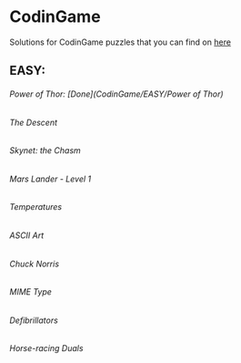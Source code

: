 # CodinGame
Solutions for CodinGame puzzles that you can find on [here](http://www.Codingame.com)

<h2>EASY:
<h6>Power of Thor: [Done](CodinGame/EASY/Power of Thor)
<h6>The Descent
<h6>Skynet: the Chasm
<h6>Mars Lander - Level 1
<h6>Temperatures
<h6>ASCII Art
<h6>Chuck Norris
<h6>MIME Type
<h6>Defibrillators
<h6>Horse-racing Duals



